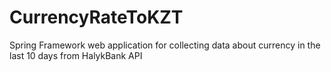 # CurrencyRateToKZT
Spring Framework web application for collecting data about currency in the last 10 days from HalykBank API
